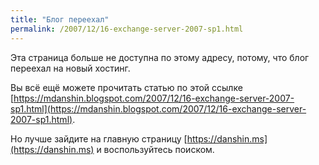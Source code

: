 ```yaml
---
title: "Блог переехал"
permalink: /2007/12/16-exchange-server-2007-sp1.html
---
```

Эта страница больше не доступна по этому адресу, потому, что блог переехал на новый хостинг.

Вы всё ещё можете прочитать статью по этой ссылке [https://mdanshin.blogspot.com/2007/12/16-exchange-server-2007-sp1.html](https://mdanshin.blogspot.com/2007/12/16-exchange-server-2007-sp1.html).

Но лучше зайдите на главную страницу [https://danshin.ms](https://danshin.ms) и воспользуйтесь поиском.
